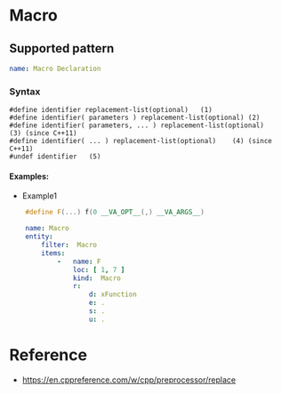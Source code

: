 # Macro

## Supported pattern
```yaml
name: Macro Declaration
```
### Syntax
```text
#define identifier replacement-list(optional)	(1)	
#define identifier( parameters ) replacement-list(optional)	(2)	
#define identifier( parameters, ... ) replacement-list(optional)	(3)	(since C++11)
#define identifier( ... ) replacement-list(optional)	(4)	(since C++11)
#undef identifier	(5)	
```


#### Examples: 

- Example1
```cpp
    #define F(...) f(0 __VA_OPT__(,) __VA_ARGS__)
```

```yaml
    name: Macro
    entity:
        filter:  Macro
        items:
            -   name: F
                loc: [ 1, 7 ]
                kind:  Macro
                r:
                    d: xFunction
                    e: .
                    s: .
                    u: .
```


# Reference
- https://en.cppreference.com/w/cpp/preprocessor/replace